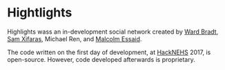 # Hightlights
Highlights wass an in-development social network created by [Ward Bradt](https://github.com/wardbradt), [Sam Xifaras](https://github.com/sam-xif), Michael Ren, and [Malcolm Essaid](https://github.com/malcolmessaid).

The code written on the first day of development, at [HackNEHS](https://www.hacknehs.com/) 2017, is open-source. However, code developed afterwards is proprietary.
